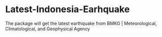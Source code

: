 # Latest-Indonesia-Earhquake
The package will get the latest earthquake from BMKG | Meteorological, Climatological, and Geophysical Agency
